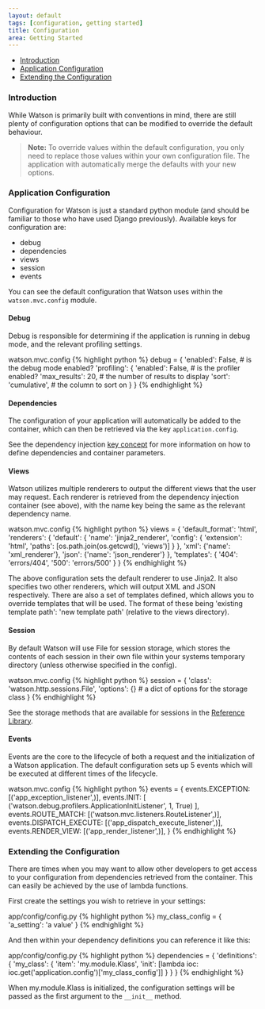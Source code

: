```yaml
---
layout: default
tags: [configuration, getting started]
title: Configuration
area: Getting Started
---
```

<section>

* [Introduction](#introduction)
* [Application Configuration](#application)
* [Extending the Configuration](#extending)


### <a id="introduction"></a>Introduction
While Watson is primarily built with conventions in mind, there are still plenty of configuration options that can be modified to override the default behaviour.

> **Note:** To override values within the default configuration, you only need to replace those values within your own configuration file. The application with automatically merge the defaults with your new options.

### <a id="application"></a>Application Configuration

Configuration for Watson is just a standard python module (and should be familiar to those who have used Django previously). Available keys for configuration are:

* debug
* dependencies
* views
* session
* events

You can see the default configuration that Watson uses within the `watson.mvc.config` module.

#### Debug

Debug is responsible for determining if the application is running in debug mode, and the relevant profiling settings.

<span class="sub">watson.mvc.config</span>
{% highlight python %}
debug = {
    'enabled': False,  # is the debug mode enabled?
    'profiling': {
        'enabled': False,  # is the profiler enabled?
        'max_results': 20,  # the number of results to display
        'sort': 'cumulative',  # the column to sort on
    }
}
{% endhighlight %}

#### Dependencies

The configuration of your application will automatically be added to the container, which can then be retrieved via the key `application.config`.

See the dependency injection [key concept](/watson/key-concepts/dependencyinjection.html) for more information on how to define dependencies and container parameters.

#### Views

Watson utilizes multiple renderers to output the different views that the user may request. Each renderer is retrieved
from the dependency injection container (see above), with the name key being the same as the relevant dependency name.

<span class="sub">watson.mvc.config</span>
{% highlight python %}
views = {
    'default_format': 'html',
    'renderers': {
        'default': {
            'name': 'jinja2_renderer',
            'config': {
                'extension': 'html',
                'paths': [os.path.join(os.getcwd(), 'views')]
            }
        },
        'xml': {'name': 'xml_renderer'},
        'json': {'name': 'json_renderer'}
    },
    'templates': {
        '404': 'errors/404',
        '500': 'errors/500'
    }
}
{% endhighlight %}

The above configuration sets the default renderer to use Jinja2. It also specifies two other renderers, which will output
XML and JSON respectively.
There are also a set of templates defined, which allows you to override templates that will be used. The format of these being 'existing template path': 'new template path' (relative to the views directory).


#### Session

By default Watson will use File for session storage, which stores the contents of each session in their own file
within your systems temporary directory (unless otherwise specified in the config).

<span class="sub">watson.mvc.config</span>
{% highlight python %}
session = {
    'class': 'watson.http.sessions.File',
    'options': {}  # a dict of options for the storage class
}
{% endhighlight %}

See the storage methods that are available for sessions in the [Reference Library](/watson/reference-library/http/sessions.html).


#### Events

Events are the core to the lifecycle of both a request and the initialization of a Watson application. The default configuration sets up 5 events which will be executed at different times of the lifecycle.

<span class="sub">watson.mvc.config</span>
{% highlight python %}
events = {
    events.EXCEPTION: [('app_exception_listener',)],
    events.INIT: [
        ('watson.debug.profilers.ApplicationInitListener', 1, True)
    ],
    events.ROUTE_MATCH: [('watson.mvc.listeners.RouteListener',)],
    events.DISPATCH_EXECUTE: [('app_dispatch_execute_listener',)],
    events.RENDER_VIEW: [('app_render_listener',)],
}
{% endhighlight %}

### <a id="extending"></a>Extending the Configuration

There are times when you may want to allow other developers to get access to your configuration from dependencies retrieved from the
container. This can easily be achieved by the use of lambda functions.

First create the settings you wish to retrieve in your settings:

<span class="sub">app/config/config.py</span>
{% highlight python %}
my_class_config = {
	'a_setting': 'a value'
}
{% endhighlight %}

And then within your dependency definitions you can reference it like this:

<span class="sub">app/config/config.py</span>
{% highlight python %}
dependencies = {
	'definitions': {
		'my_class': {
			'item': 'my.module.Klass',
			'init': [lambda ioc: ioc.get('application.config')['my_class_config']]
		}
	}
}
{% endhighlight %}

When my.module.Klass is initialized, the configuration settings will be passed as the first argument to the `__init__` method.

</section>